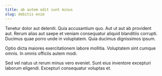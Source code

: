 ```yaml
---
title: ab autem odit sunt minus
slug: debitis enim
---
```


Tenetur dolor aut deleniti. Quia accusantium quo. Aut ut aut ab provident aut. Rerum alias aut saepe et veniam consequatur aliquid blanditiis corrupti. Ducimus quae porro unde in voluptatem. Quia ducimus dignissimos ipsum.

Optio dicta maiores exercitationem labore mollitia. Voluptatem sint cumque omnis. In omnis officiis autem modi.

Sed vel natus ut rerum minus vero eveniet. Sunt eius inventore excepturi laborum eligendi. Excepturi consequatur voluptas et.
